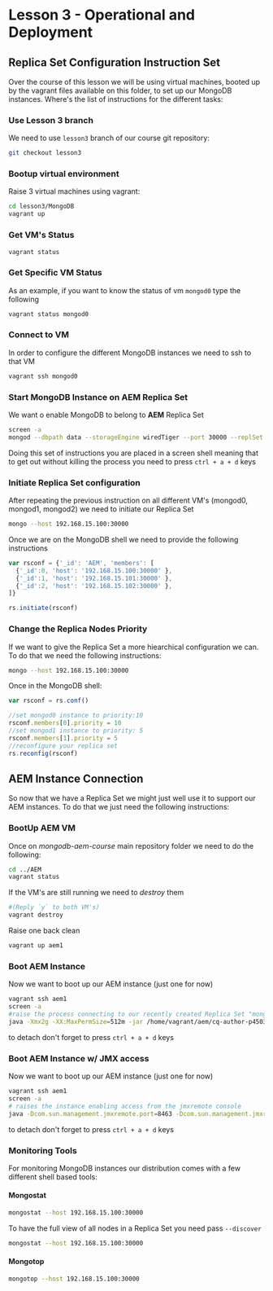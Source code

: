 # Lesson 3 - Operational and Deployment
## Replica Set Configuration Instruction Set

Over the course of this lesson we will be using virtual machines, booted up by the vagrant files available on this folder, to set up our MongoDB instances.
Where's the list of instructions for the different tasks:

### Use Lesson 3 branch

We need to use `lesson3` branch of our course git repository:

```sh
git checkout lesson3
```


### Bootup virtual environment

Raise 3 virtual machines using vagrant:

```sh
cd lesson3/MongoDB
vagrant up
```


### Get VM's Status

```sh
vagrant status
```

### Get Specific VM Status

As an example, if you want to know the status of vm `mongod0` type the following

```sh
vagrant status mongod0
```

### Connect to VM
In order to configure the different MongoDB instances we need to ssh to that VM

```sh
vagrant ssh mongod0
```


### Start MongoDB Instance on AEM Replica Set
We want o enable MongoDB to belong to **AEM** Replica Set

```sh
screen -a
mongod --dbpath data --storageEngine wiredTiger --port 30000 --replSet AEM
```

Doing this set of instructions you are placed in a screen shell meaning that to get out without killing the process you need to press `ctrl + a + d` keys  


### Initiate Replica Set configuration
After repeating the previous instruction on all different VM's (mongod0, mongod1, mongod2) we need to initiate our Replica Set
```sh
mongo --host 192.168.15.100:30000
```
Once we are on the MongoDB shell we need to provide the following instructions

```javascript
var rsconf = {'_id': 'AEM', 'members': [
  {'_id':0, 'host': '192.168.15.100:30000' },
  {'_id':1, 'host': '192.168.15.101:30000' },
  {'_id':2, 'host': '192.168.15.102:30000' },
]}

rs.initiate(rsconf)
```

### Change the Replica Nodes **Priority**
If we want to give the Replica Set a more hiearchical configuration we can. To do that we need the following instructions:

```sh
mongo --host 192.168.15.100:30000
```
Once in the MongoDB shell:

```javascript
var rsconf = rs.conf()

//set mongod0 instance to priority:10
rsconf.members[0].priority = 10
//set mongod1 instance to priority: 5
rsconf.members[1].priority = 5
//reconfigure your replica set
rs.reconfig(rsconf)
```

## AEM Instance Connection

So now that we have a Replica Set we might just well use it to support our AEM instances.
To do that we just need the following instructions:

### BootUp AEM VM
Once on *mongodb-aem-course* main repository folder we need to do the following:

```sh
cd ../AEM
vagrant status
```

If the VM's are still running we need to *destroy* them

```sh
#(Reply `y` to both VM's)
vagrant destroy
```

Raise one back clean
```sh
vagrant up aem1
```

### Boot AEM Instance

Now we want to boot up our AEM instance (just one for now)
```sh
vagrant ssh aem1
screen -a
#raise the process connecting to our recently created Replica Set "mongodb://192.168.15.100:30000,192.168.15.101:30000,192.168.15.102:30000/?replicaSet=AEM"
java -Xmx2g -XX:MaxPermSize=512m -jar /home/vagrant/aem/cq-author-p4503.jar -r crx3,crx3mongo -Doak.mongo.uri="mongodb://192.168.15.100:30000,192.168.15.101:30000,192.168.15.102:30000/?replicaSet=AEM"
```
to detach don't forget to press `ctrl + a + d` keys



### Boot AEM Instance w/ JMX access

Now we want to boot up our AEM instance (just one for now)
```sh
vagrant ssh aem1
screen -a
# raises the instance enabling access from the jmxremote console
java -Dcom.sun.management.jmxremote.port=8463 -Dcom.sun.management.jmxremote.authenticate=false, -Dcom.sun.management.jmxremote.ssl=false -Xmx2g -XX:MaxPermSize=512m -jar /home/vagrant/aem/cq-author-p4503.jar -r crx3,crx3mongo -Doak.mongo.uri="mongodb://192.168.15.100:30000,192.168.15.101:30000,192.168.15.102:30000/?replicaSet=AEM"
```
to detach don't forget to press `ctrl + a + d` keys


### Monitoring Tools

For monitoring MongoDB instances our distribution comes with a few different shell based tools:

#### Mongostat

```sh
mongostat --host 192.168.15.100:30000
```

To have the full view of all nodes in a Replica Set you need pass `--discover`

```sh
mongostat --host 192.168.15.100:30000
```

#### Mongotop

```sh
mongotop --host 192.168.15.100:30000
```
